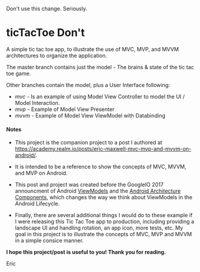 Don't use this change. Seriously. 
# ticTacToe Don't 

A simple tic tac toe app, to illustrate the use of MVC, MVP, and MVVM architectures to organize the application.

The master branch contains just the model - The brains & state of the tic tac toe game.

Other branches contain the model, plus a User Interface following:
* *mvc* - Is an example of using Model View Controller to model the UI / Model Interaction.
* *mvp* - Example of Model View Presenter
* *mvvm* - Example of Model View ViewModel with Databinding 

#### Notes
* This project is the companion project to a post I authored at https://academy.realm.io/posts/eric-maxwell-mvc-mvp-and-mvvm-on-android/.  
* It is intended to be a reference to show the concepts of MVC, MVVM, and MVP on Android.  

* This post and project was created before the GoogleIO 2017 announcment of Android [ViewModels](https://developer.android.com/topic/libraries/architecture/viewmodel.html) and the [Android Architecture Components](https://www.youtube.com/watch?v=vOJCrbr144o), which changes the way we think about ViewModels in the Android Lifecycle.

* Finally, there are several additional things I would do to these example if I were releasing this Tic Tac Toe app to production, including providing a landscape UI and handling rotation, an app icon, more tests, etc.   My goal in this project is to illustrate the concepts of MVC, MVP and MVVM in a simple consice manner.  

**I hope this project/post is useful to you!   Thank you for reading.**

Eric
